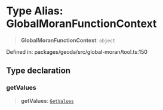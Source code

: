 # Type Alias: GlobalMoranFunctionContext

> **GlobalMoranFunctionContext**: `object`

Defined in: packages/geoda/src/global-moran/tool.ts:150

## Type declaration

### getValues

> **getValues**: [`GetValues`](GetValues.md)
